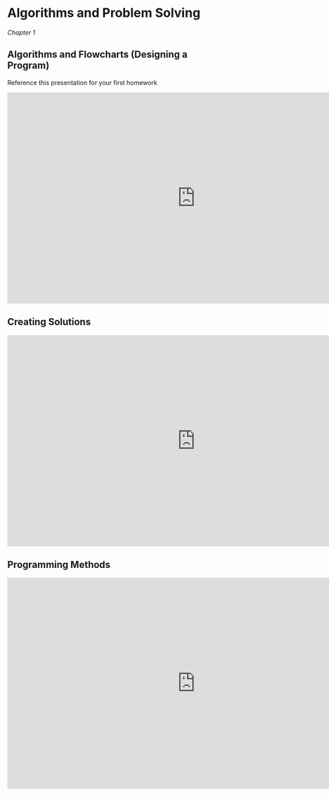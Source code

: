 Algorithms and Problem Solving
==============================

*Chapter 1*

Algorithms and Flowcharts (Designing a Program)
-----------------------------------------------

Reference this presentation for your first homework

<div class="youtube">
<div><iframe width="853" height="480" src="https://www.youtube-nocookie.com/embed/q63KRVnK5To?rel=0&amp;showinfo=0" frameborder="0" gesture="media" allow="encrypted-media" allowfullscreen="allowfullscreen"></iframe></div>
</div>

Creating Solutions
------------------

<div class="youtube">
<div><iframe width="853" height="480" src="https://www.youtube-nocookie.com/embed/oBDncytnVP4?rel=0&amp;showinfo=0" frameborder="0" allow="accelerometer; autoplay; encrypted-media; gyroscope; picture-in-picture" allowfullscreen="allowfullscreen"></iframe></div>
</div>

Programming Methods
-------------------

<div class="youtube">
<div><iframe width="853" height="480" src="https://www.youtube-nocookie.com/embed/ZJLURiDaokQ?rel=0&amp;showinfo=0" frameborder="0" allow="accelerometer; autoplay; encrypted-media; gyroscope; picture-in-picture" allowfullscreen="allowfullscreen"></iframe></div>
</div>
